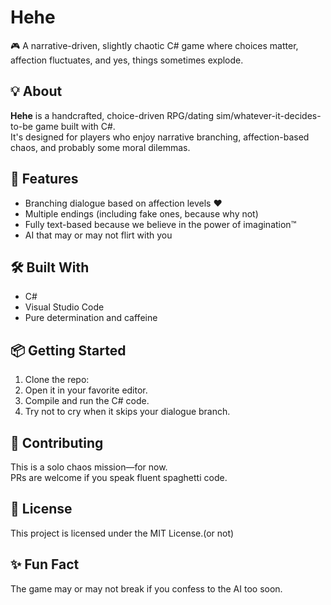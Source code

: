 # Hehe

🎮 A narrative-driven, slightly chaotic C# game where choices matter, affection fluctuates, and yes, things sometimes explode.

## 💡 About

**Hehe** is a handcrafted, choice-driven RPG/dating sim/whatever-it-decides-to-be game built with C#.  
It's designed for players who enjoy narrative branching, affection-based chaos, and probably some moral dilemmas.

## 🚀 Features

- Branching dialogue based on affection levels ❤️
- Multiple endings (including fake ones, because why not)
- Fully text-based because we believe in the power of imagination™
- AI that may or may not flirt with you

## 🛠️ Built With

- C#
- Visual Studio Code
- Pure determination and caffeine

## 📦 Getting Started

1. Clone the repo:
2. Open it in your favorite editor.
3. Compile and run the C# code.
4. Try not to cry when it skips your dialogue branch.

## 🤝 Contributing

This is a solo chaos mission—for now.  
PRs are welcome if you speak fluent spaghetti code.

## 📜 License

This project is licensed under the MIT License.(or not)

## ✨ Fun Fact

The game may or may not break if you confess to the AI too soon.

